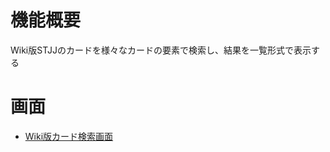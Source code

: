 # 機能概要
Wiki版STJJのカードを様々なカードの要素で検索し、結果を一覧形式で表示する
# 画面
* [Wiki版カード検索画面](/機能ごとの設計/カード検索機能/Wiki版カード検索画面/README.md)